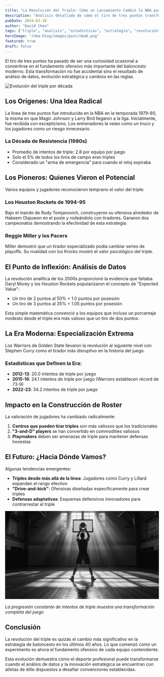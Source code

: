 ```yaml
---
title: "La Revolución del Triple: Cómo un Lanzamiento Cambió la NBA para Siempre"
description: "Análisis detallado de cómo el tiro de tres puntos transformó las estrategias ofensivas, la construcción de roster y la misma esencia del baloncesto moderno."
pubDate: 2024-03-10
author: "David Chen"
tags: ["triple", "analisis", "estadísticas", "estrategia", "revolución"]
heroImage: "/nba-blog/images/post/nba6.png"
featured: true
draft: false
---
```


El tiro de tres puntos ha pasado de ser una curiosidad ocasional a convertirse en el fundamento ofensivo más importante del baloncesto moderno. Esta transformación no fue accidental sino el resultado de análisis de datos, evolución estratégica y cambios en las reglas.

![Evolución del triple por década](/nba-blog/images/post/nba6.png)

## Los Orígenes: Una Idea Radical

La línea de tres puntos fue introducida en la NBA en la temporada 1979-80, la misma en que Magic Johnson y Larry Bird llegaron a la liga. Inicialmente, fue recibida con escepticismo. Los entrenadores la veían como un truco y los jugadores como un riesgo innecesario.

### La Década de Resistencia (1980s)
- Promedio de intentos de triple: 2.8 por equipo por juego
- Solo el 5% de todos los tiros de campo eran triples
- Considerado un "arma de emergencia" para cuando el reloj expiraba

## Los Pioneros: Quienes Vieron el Potencial

Varios equipos y jugadores reconocieron temprano el valor del triple:

### Los Houston Rockets de 1994-95
Bajo el mando de Rudy Tomjanovich, construyeron su ofensiva alrededor de Hakeem Olajuwon en el poste y rodeándolo con tiradores. Ganaron dos campeonatos demostrando la efectividad de esta estrategia.

### Reggie Miller y los Pacers
Miller demostró que un tirador especializado podía cambiar series de playoffs. Su rivalidad con los Knicks mostró el valor psicológico del triple.

## El Punto de Inflexión: Análisis de Datos

La revolución analítica de los 2000s proporcionó la evidencia que faltaba. Daryl Morey y los Houston Rockets popularizaron el concepto de "Expected Value":

- Un tiro de 2 puntos al 50% = 1.0 puntos por posesión
- Un tiro de 3 puntos al 35% = 1.05 puntos por posesión

Esta simple matemática convenció a los equipos que incluso un porcentaje modesto desde el triple era más valioso que un tiro de dos puntos.

## La Era Moderna: Especialización Extrema

Los Warriors de Golden State llevaron la revolución al siguiente nivel con Stephen Curry como el tirador más disruptivo en la historia del juego.

### Estadísticas que Definen la Era:
- **2012-13**: 20.0 intentos de triple por juego
- **2015-16**: 24.1 intentos de triple por juego (Warriors establecen récord de 73-9)
- **2022-23**: 34.2 intentos de triple por juego

## Impacto en la Construcción de Roster

La valoración de jugadores ha cambiado radicalmente:

1. **Centros que pueden tirar triples** son más valiosos que los tradicionales
2. **"3-and-D" players** se han convertido en commodities valiosos
3. **Playmakers** deben ser amenazas de triple para mantener defensas honestas

## El Futuro: ¿Hacia Dónde Vamos?

Algunas tendencias emergentes:

- **Triples desde más allá de la línea**: Jugadores como Curry y Lillard expanden el rango efectivo
- **"Drive-and-kick"**: Ofensivas diseñadas específicamente para crear triples
- **Defensas adaptativas**: Esquemas defensivos innovadores para contrarrestar el triple

![Evolución del triple por década](/images/post/nba6.png)

*La progresión constante de intentos de triple muestra una transformación completa del juego*

## Conclusión

La revolución del triple es quizás el cambio más significativo en la estrategia de baloncesto en los últimos 40 años. Lo que comenzó como un experimento es ahora el fundamento ofensivo de cada equipo contendiente.

Esta evolución demuestra cómo el deporte profesional puede transformarse cuando el análisis de datos y la innovación estratégica se encuentran con atletas de élite dispuestos a desafiar convenciones establecidas.